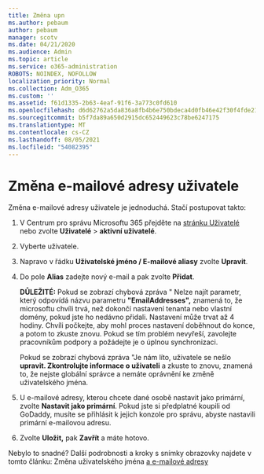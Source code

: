```yaml
---
title: Změna upn
ms.author: pebaum
author: pebaum
manager: scotv
ms.date: 04/21/2020
ms.audience: Admin
ms.topic: article
ms.service: o365-administration
ROBOTS: NOINDEX, NOFOLLOW
localization_priority: Normal
ms.collection: Adm_O365
ms.custom: ''
ms.assetid: f61d1335-2b63-4eaf-91f6-3a773c0fd610
ms.openlocfilehash: d6d62762a5da836a8fb4b6e750bdeca4d0fb46e42f30f4fde2183550e5d2210f
ms.sourcegitcommit: b5f7da89a650d2915dc652449623c78be6247175
ms.translationtype: MT
ms.contentlocale: cs-CZ
ms.lasthandoff: 08/05/2021
ms.locfileid: "54082395"
---
```

# <a name="change-a-users-email-address"></a>Změna e-mailové adresy uživatele

Změna e-mailové adresy uživatele je jednoduchá. Stačí postupovat takto:
  
1. V Centrum pro správu Microsoftu 365 přejděte na [stránku Uživatelé](https://go.microsoft.com/fwlink/p/?linkid=834822) nebo zvolte **Uživatelé** \> **aktivní uživatelé**.
    
2. Vyberte uživatele.
    
3. Napravo v řádku **Uživatelské jméno / E-mailové aliasy** zvolte **Upravit**.
    
4. Do pole **Alias** zadejte nový e-mail a pak zvolte **Přidat**.
    
    **DŮLEŽITÉ:** Pokud se zobrazí chybová zpráva " Nelze najít parametr, který odpovídá názvu parametru **"EmailAddresses",** znamená to, že microsoftu chvíli trvá, než dokončí nastavení tenanta nebo vlastní domény, pokud jste ho nedávno přidali. Nastavení může trvat až 4 hodiny. Chvíli počkejte, aby mohl proces nastavení doběhnout do konce, a potom to zkuste znovu. Pokud se tím problém nevyřeší, zavolejte pracovníkům podpory a požádejte je o úplnou synchronizaci.
    
    Pokud se zobrazí chybová zpráva "Je nám líto, uživatele se nešlo **upravit. Zkontrolujte informace o uživateli** a zkuste to znovu, znamená to, že nejste globální správce a nemáte oprávnění ke změně uživatelského jména.
    
5. U e-mailové adresy, kterou chcete dané osobě nastavit jako primární, zvolte **Nastavit jako primární**. Pokud jste si předplatné koupili od GoDaddy, musíte se přihlásit k jejich konzole pro správu, abyste nastavili primární e-mailovou adresu. 
    
6. Zvolte **Uložit,** pak **Zavřít** a máte hotovo.
    
Nebylo to snadné? Další podrobnosti a kroky s snímky obrazovky najdete v tomto článku: Změna uživatelského jména [a e-mailové adresy](https://docs.microsoft.com/microsoft-365/admin/add-users/change-a-user-name-and-email-address)
  

